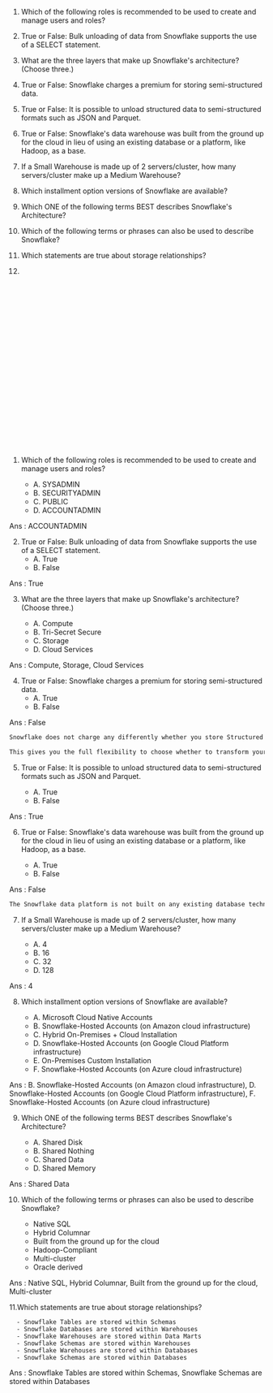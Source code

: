 1. Which of the following roles is recommended to be used to create and manage users and roles?
2. True or False: Bulk unloading of data from Snowflake supports the use of a SELECT statement.

3. What are the three layers that make up Snowflake's architecture? (Choose three.)

4. True or False: Snowflake charges a premium for storing semi-structured data.

5. True or False: It is possible to unload structured data to semi-structured formats such as JSON and Parquet.

6. True or False: Snowflake's data warehouse was built from the ground up for the cloud in lieu of using an existing database or a platform, like Hadoop, as a base.

7. If a Small Warehouse is made up of 2 servers/cluster, how many servers/cluster make up a Medium Warehouse?

8. Which installment option versions of Snowflake are available?

9. Which ONE of the following terms BEST describes Snowflake's Architecture?

10. Which of the following terms or phrases can also be used to describe Snowflake?

11. Which statements are true about storage relationships?

12.

&nbsp;

&nbsp;

&nbsp;

&nbsp;

&nbsp;

&nbsp;

&nbsp;

&nbsp;

&nbsp;

&nbsp;

&nbsp;

1. Which of the following roles is recommended to be used to create and manage users and roles?

   - A. SYSADMIN
   - B. SECURITYADMIN
   - C. PUBLIC
   - D. ACCOUNTADMIN

Ans : ACCOUNTADMIN

2. True or False: Bulk unloading of data from Snowflake supports the use of a SELECT statement.
   - A. True
   - B. False

Ans : True

3. What are the three layers that make up Snowflake's architecture? (Choose three.)

   - A. Compute
   - B. Tri-Secret Secure
   - C. Storage
   - D. Cloud Services

Ans : Compute, Storage, Cloud Services

4. True or False: Snowflake charges a premium for storing semi-structured data.
   - A. True
   - B. False

Ans : False

```md
Snowflake does not charge any differently whether you store Structured data vs Semi-structured data. The cost is the same.

This gives you the full flexibility to choose whether to transform your data (i.e. extract your common attributes from your semi-structured data) into structured tables, or choose to load your semi-structured data as is, and interrogate them at a later stage using standard SQL, or even join them with other structured data within the database.
```

5. True or False: It is possible to unload structured data to semi-structured formats such as JSON and Parquet.

   - A. True
   - B. False

Ans : True

6. True or False: Snowflake's data warehouse was built from the ground up for the cloud in lieu of using an existing database or a platform, like Hadoop, as a base.

   - A. True
   - B. False

Ans : False

```md
The Snowflake data platform is not built on any existing database technology or “big data” software platforms such as Hadoop.
```

7. If a Small Warehouse is made up of 2 servers/cluster, how many servers/cluster make up a Medium Warehouse?

   - A. 4
   - B. 16
   - C. 32
   - D. 128

Ans : 4

8.  Which installment option versions of Snowflake are available?

    - A. Microsoft Cloud Native Accounts
    - B. Snowflake-Hosted Accounts (on Amazon cloud infrastructure)
    - C. Hybrid On-Premises + Cloud Installation
    - D. Snowflake-Hosted Accounts (on Google Cloud Platform infrastructure)
    - E. On-Premises Custom Installation
    - F. Snowflake-Hosted Accounts (on Azure cloud infrastructure)

Ans : B. Snowflake-Hosted Accounts (on Amazon cloud infrastructure), D. Snowflake-Hosted Accounts (on Google Cloud Platform infrastructure), F. Snowflake-Hosted Accounts (on Azure cloud infrastructure)

9. Which ONE of the following terms BEST describes Snowflake's Architecture?

   - A. Shared Disk
   - B. Shared Nothing
   - C. Shared Data
   - D. Shared Memory

Ans : Shared Data

10. Which of the following terms or phrases can also be used to describe Snowflake?

    - Native SQL
    - Hybrid Columnar
    - Built from the ground up for the cloud
    - Hadoop-Compliant
    - Multi-cluster
    - Oracle derived

Ans : Native SQL, Hybrid Columnar, Built from the ground up for the cloud, Multi-cluster

11.Which statements are true about storage relationships?

      - Snowflake Tables are stored within Schemas
      - Snowflake Databases are stored within Warehouses
      - Snowflake Warehouses are stored within Data Marts
      - Snowflake Schemas are stored within Warehouses
      - Snowflake Warehouses are stored within Databases
      - Snowflake Schemas are stored within Databases

Ans : Snowflake Tables are stored within Schemas, Snowflake Schemas are stored within Databases